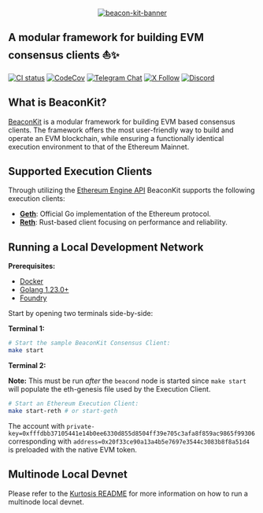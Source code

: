 </br>

<div align="center">
  <a href="https://github.com/berachain/beacon-kit">
    <picture>
      <source media="(prefers-color-scheme: dark)" srcset="https://res.cloudinary.com/duv0g402y/image/upload/v1718034312/BeaconKitBanner.png">
      <img alt="beacon-kit-banner" src="https://res.cloudinary.com/duv0g402y/image/upload/v1718034312/BeaconKitBanner.png" width="auto" height="auto">
    </picture>
  </a>
</div>
<h2 >
  A modular framework for building EVM consensus clients ⛵️✨
</h2>

<div>

[![CI status](https://github.com/berachain/beacon-kit/workflows/pipeline/badge.svg)](https://github.com/berachain/beacon-kit/actions/workflows/pipeline.yml)
[![CodeCov](https://codecov.io/gh/berachain/beacon-kit/graph/badge.svg?token=0l5iJ3ZbzV)](https://codecov.io/gh/berachain/beacon-kit)
[![Telegram Chat](https://img.shields.io/endpoint?color=neon&logo=telegram&label=chat&url=https%3A%2F%2Ftg.sumanjay.workers.dev%2Fbeacon_kit)](https://t.me/beacon_kit)
[![X Follow](https://img.shields.io/twitter/follow/berachain)](https://x.com/berachain)
[![Discord](https://img.shields.io/discord/924442927399313448?label=discord)](https://discord.gg/berachain)

</div>

## What is BeaconKit?

[BeaconKit](https://docs.berachain.com/learn/what-is-beaconkit) is a modular framework for building EVM based consensus clients.
The framework offers the most user-friendly way to build and operate an EVM blockchain, while ensuring a functionally identical execution environment to that of the Ethereum Mainnet.

## Supported Execution Clients

Through utilizing the [Ethereum Engine API](https://github.com/ethereum/execution-apis/blob/main/src/engine)
BeaconKit supports the following execution clients:

- [**Geth**](https://geth.ethereum.org/): Official Go implementation of the Ethereum protocol.
- [**Reth**](https://reth.rs/): Rust-based client focusing on performance and reliability.

## Running a Local Development Network

**Prerequisites:**

- [Docker](https://docs.docker.com/engine/install/)
- [Golang 1.23.0+](https://go.dev/doc/install)
- [Foundry](https://book.getfoundry.sh/)

Start by opening two terminals side-by-side:

**Terminal 1:**

```bash
# Start the sample BeaconKit Consensus Client:
make start
```

**Terminal 2:**

**Note:** This must be run *after* the `beacond` node is started since `make start` will populate the
eth-genesis file used by the Execution Client.

```bash
# Start an Ethereum Execution Client:
make start-reth # or start-geth
```

The account with
`private-key=0xfffdbb37105441e14b0ee6330d855d8504ff39e705c3afa8f859ac9865f99306`
corresponding with `address=0x20f33ce90a13a4b5e7697e3544c3083b8f8a51d4` is
preloaded with the native EVM token.

## Multinode Local Devnet

Please refer to the [Kurtosis README](https://github.com/berachain/beacon-kit/blob/main/kurtosis/README.md) for more information on how to run a multinode local devnet.
